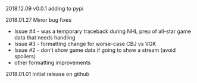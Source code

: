 2018.12.09 v0.0.1 adding to pypi

2018.01.27 Minor bug fixes
  - Issue #4 - was a temporary traceback during NHL prep of all-star game data that needs handling
  - Issue #3 - formatting change for worse-case CBJ vs VGK
  - Issue #2 - don't show game data if going to show a stream (avoid spoilers)
  - other formatting improvements

2018.01.01 Initial release on github
